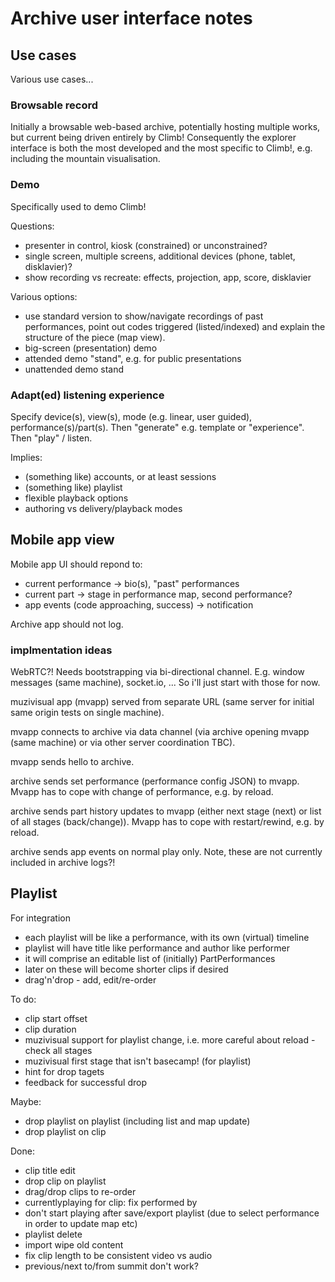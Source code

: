 # Archive user interface notes

## Use cases

Various use cases...

### Browsable record

Initially a browsable web-based archive, potentially hosting multiple works, but current being driven entirely by Climb! Consequently the explorer interface is both the most developed and the most specific to Climb!, e.g. including the mountain visualisation.

### Demo

Specifically used to demo Climb! 

Questions:
- presenter in control, kiosk (constrained) or unconstrained?
- single screen, multiple screens, additional devices (phone, tablet, disklavier)?
- show recording vs recreate: effects, projection, app, score, disklavier

Various options:

- use standard version to show/navigate recordings of past performances, point out codes triggered (listed/indexed) and explain the structure of the piece (map view).
- big-screen (presentation) demo
- attended demo "stand", e.g. for public presentations
- unattended demo stand

### Adapt(ed) listening experience

Specify device(s), view(s), mode (e.g. linear, user guided), performance(s)/part(s). 
Then "generate" e.g. template or "experience".
Then "play" / listen.

Implies:
- (something like) accounts, or at least sessions
- (something like) playlist
- flexible playback options
- authoring vs delivery/playback modes

## Mobile app view

Mobile app UI should repond to:
- current performance -> bio(s), "past" performances
- current part -> stage in performance map, second performance?
- app events (code approaching, success) -> notification

Archive app should not log.

### implmentation ideas

WebRTC?! Needs bootstrapping via bi-directional channel. E.g. window messages (same machine), socket.io, ... So i'll just start with those for now.

muzivisual app (mvapp) served from separate URL (same server for initial same origin tests on single machine).

mvapp connects to archive via data channel (via archive opening mvapp (same machine) or via other server coordination TBC).

mvapp sends hello to archive.

archive sends set performance (performance config JSON) to mvapp. Mvapp has to cope with change of performance, e.g. by reload.

archive sends part history updates to mvapp (either next stage (next) or list of all stages (back/change)). Mvapp has to cope with restart/rewind, e.g. by reload.

archive sends app events on normal play only. Note, these are not currently included in archive logs?!

## Playlist

For integration
- each playlist will be like a performance, with its own (virtual) timeline
- playlist will have title like performance and author like performer
- it will comprise an editable list of (initially) PartPerformances
- later on these will become shorter clips if desired
- drag'n'drop - add, edit/re-order

To do:
- clip start offset
- clip duration
- muzivisual support for playlist change, i.e. more careful about reload - check all stages
- muzivisual first stage that isn't basecamp! (for playlist)
- hint for drop tagets
- feedback for successful drop

Maybe:
- drop playlist on playlist (including list and map update)
- drop playlist on clip

Done:
- clip title edit
- drop clip on playlist
- drag/drop clips to re-order
- currentlyplaying for clip: fix performed by
- don't start playing after save/export playlist (due to select performance in order to update map etc)
- playlist delete
- import wipe old content
- fix clip length to be consistent video vs audio
- previous/next to/from summit don't work?
